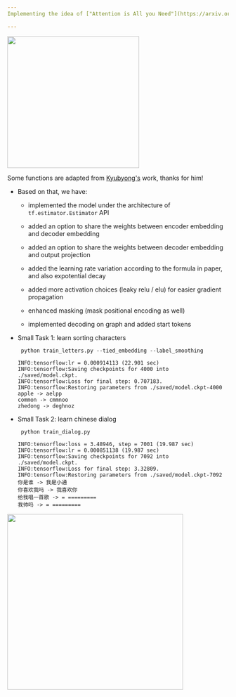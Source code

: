 ```yaml
---
Implementing the idea of ["Attention is All you Need"](https://arxiv.org/abs/1706.03762)

---
```


<img src="https://github.com/zhedongzheng/finch/blob/master/assets/transformer.png" width="300">

Some functions are adapted from [Kyubyong's](https://github.com/Kyubyong/transformer) work, thanks for him!

* Based on that, we have:
    * implemented the model under the architecture of ```tf.estimator.Estimator``` API

    * added an option to share the weights between encoder embedding and decoder embedding

    * added an option to share the weights between decoder embedding and output projection

    * added the learning rate variation according to the formula in paper, and also expotential decay

    * added more activation choices (leaky relu / elu) for easier gradient propagation

    * enhanced masking (mask positional encoding as well)

    * implemented decoding on graph and added start tokens

* Small Task 1: learn sorting characters

    ```  python train_letters.py --tied_embedding --label_smoothing ```
        
    ```
    INFO:tensorflow:lr = 0.000914113 (22.901 sec)
    INFO:tensorflow:Saving checkpoints for 4000 into ./saved/model.ckpt.
    INFO:tensorflow:Loss for final step: 0.707183.
    INFO:tensorflow:Restoring parameters from ./saved/model.ckpt-4000
    apple -> aelpp
    common -> cmmnoo
    zhedong -> deghnoz
    ```

* Small Task 2: learn chinese dialog

    ``` python train_dialog.py```
    
    ```
    INFO:tensorflow:loss = 3.48946, step = 7001 (19.987 sec)
    INFO:tensorflow:lr = 0.000851138 (19.987 sec)
    INFO:tensorflow:Saving checkpoints for 7092 into ./saved/model.ckpt.
    INFO:tensorflow:Loss for final step: 3.32809.
    INFO:tensorflow:Restoring parameters from ./saved/model.ckpt-7092
    你是谁 -> 我是小通
    你喜欢我吗 -> 我喜欢你
    给我唱一首歌 -> = =========
    我帅吗 -> = =========
    ```

<img src="https://github.com/zhedongzheng/finch/blob/master/assets/transform20fps.gif" height='400'>
